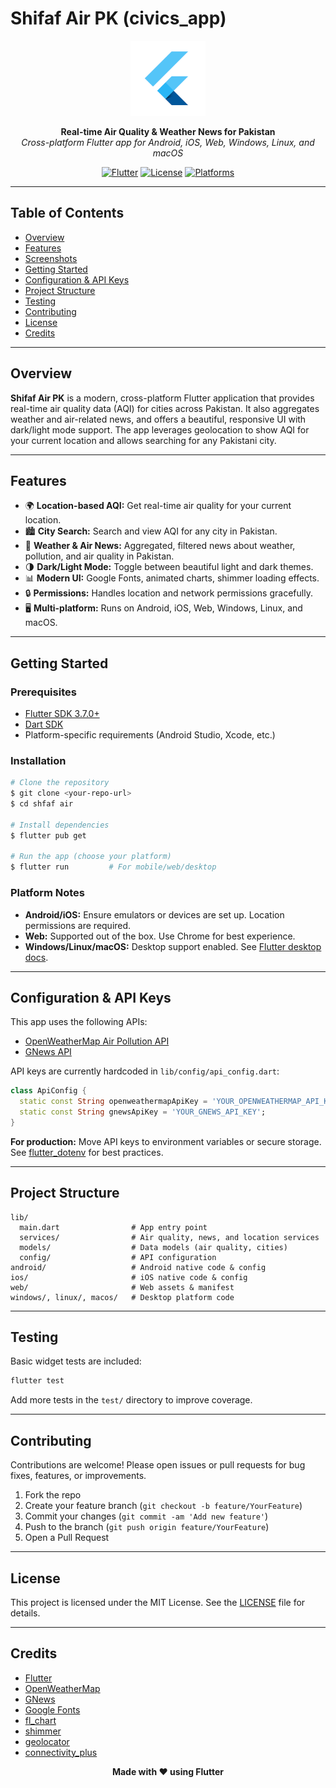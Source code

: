 # Shifaf Air PK (civics_app)

<p align="center">
  <img src="web/icons/Icon-192.png" alt="App Icon" width="120" />
</p>

<p align="center">
  <b>Real-time Air Quality & Weather News for Pakistan</b><br/>
  <i>Cross-platform Flutter app for Android, iOS, Web, Windows, Linux, and macOS</i>
</p>

<p align="center">
  <a href="https://flutter.dev/"><img src="https://img.shields.io/badge/Flutter-3.7.0-blue?logo=flutter" alt="Flutter" /></a>
  <a href="#license"><img src="https://img.shields.io/badge/license-MIT-green" alt="License" /></a>
  <a href="#platforms"><img src="https://img.shields.io/badge/platform-Android%20%7C%20iOS%20%7C%20Web%20%7C%20Desktop-blue" alt="Platforms" /></a>
</p>

---

## Table of Contents
- [Overview](#overview)
- [Features](#features)
- [Screenshots](#screenshots)
- [Getting Started](#getting-started)
- [Configuration & API Keys](#configuration--api-keys)
- [Project Structure](#project-structure)
- [Testing](#testing)
- [Contributing](#contributing)
- [License](#license)
- [Credits](#credits)

---

## Overview

<b>Shifaf Air PK</b> is a modern, cross-platform Flutter application that provides real-time air quality data (AQI) for cities across Pakistan. It also aggregates weather and air-related news, and offers a beautiful, responsive UI with dark/light mode support. The app leverages geolocation to show AQI for your current location and allows searching for any Pakistani city.

---

## Features

- 🌍 <b>Location-based AQI:</b> Get real-time air quality for your current location.
- 🏙️ <b>City Search:</b> Search and view AQI for any city in Pakistan.
- 📰 <b>Weather & Air News:</b> Aggregated, filtered news about weather, pollution, and air quality in Pakistan.
- 🌗 <b>Dark/Light Mode:</b> Toggle between beautiful light and dark themes.
- 📊 <b>Modern UI:</b> Google Fonts, animated charts, shimmer loading effects.
- 🔒 <b>Permissions:</b> Handles location and network permissions gracefully.
- 🖥️ <b>Multi-platform:</b> Runs on Android, iOS, Web, Windows, Linux, and macOS.

---


## Getting Started

### Prerequisites
- [Flutter SDK 3.7.0+](https://docs.flutter.dev/get-started/install)
- [Dart SDK](https://dart.dev/get-dart)
- Platform-specific requirements (Android Studio, Xcode, etc.)

### Installation

```bash
# Clone the repository
$ git clone <your-repo-url>
$ cd shfaf air

# Install dependencies
$ flutter pub get

# Run the app (choose your platform)
$ flutter run         # For mobile/web/desktop
```

### Platform Notes
- <b>Android/iOS:</b> Ensure emulators or devices are set up. Location permissions are required.
- <b>Web:</b> Supported out of the box. Use Chrome for best experience.
- <b>Windows/Linux/macOS:</b> Desktop support enabled. See [Flutter desktop docs](https://docs.flutter.dev/desktop).

---

## Configuration & API Keys

This app uses the following APIs:
- [OpenWeatherMap Air Pollution API](https://openweathermap.org/api/air-pollution)
- [GNews API](https://gnews.io/docs/)

API keys are currently hardcoded in `lib/config/api_config.dart`:
```dart
class ApiConfig {
  static const String openweathermapApiKey = 'YOUR_OPENWEATHERMAP_API_KEY';
  static const String gnewsApiKey = 'YOUR_GNEWS_API_KEY';
}
```
<b>For production:</b> Move API keys to environment variables or secure storage. See [flutter_dotenv](https://pub.dev/packages/flutter_dotenv) for best practices.

---

## Project Structure

```
lib/
  main.dart                # App entry point
  services/                # Air quality, news, and location services
  models/                  # Data models (air quality, cities)
  config/                  # API configuration
android/                   # Android native code & config
ios/                       # iOS native code & config
web/                       # Web assets & manifest
windows/, linux/, macos/   # Desktop platform code
```

---

## Testing

Basic widget tests are included:
```bash
flutter test
```
Add more tests in the `test/` directory to improve coverage.

---

## Contributing

Contributions are welcome! Please open issues or pull requests for bug fixes, features, or improvements.

1. Fork the repo
2. Create your feature branch (`git checkout -b feature/YourFeature`)
3. Commit your changes (`git commit -am 'Add new feature'`)
4. Push to the branch (`git push origin feature/YourFeature`)
5. Open a Pull Request

---

## License

This project is licensed under the MIT License. See the [LICENSE](LICENSE) file for details.

---

## Credits

- [Flutter](https://flutter.dev/)
- [OpenWeatherMap](https://openweathermap.org/)
- [GNews](https://gnews.io/)
- [Google Fonts](https://fonts.google.com/)
- [fl_chart](https://pub.dev/packages/fl_chart)
- [shimmer](https://pub.dev/packages/shimmer)
- [geolocator](https://pub.dev/packages/geolocator)
- [connectivity_plus](https://pub.dev/packages/connectivity_plus)

<p align="center">
  <b>Made with ❤️ using Flutter</b>
</p>
